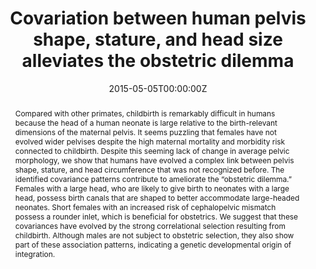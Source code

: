 ---
abstract: Compared with other primates, childbirth is remarkably difficult in humans because the head of a human neonate is large relative to the birth-relevant dimensions of the maternal pelvis. It seems puzzling that females have not evolved wider pelvises despite the high maternal mortality and morbidity risk connected to childbirth. Despite this seeming lack of change in average pelvic morphology, we show that humans have evolved a complex link between pelvis shape, stature, and head circumference that was not recognized before. The identified covariance patterns contribute to ameliorate the “obstetric dilemma.” Females with a large head, who are likely to give birth to neonates with a large head, possess birth canals that are shaped to better accommodate large-headed neonates. Short females with an increased risk of cephalopelvic mismatch possess a rounder inlet, which is beneficial for obstetrics. We suggest that these covariances have evolved by the strong correlational selection resulting from childbirth. Although males are not subject to obstetric selection, they also show part of these association patterns, indicating a genetic developmental origin of integration.

authors:
- Barbara Fischer
- Philipp Mitteroecker
date: "2015-05-05T00:00:00Z"
doi: ""
featured: true
image:
  caption: ''
  focal_point: ""
  preview_only: false
projects: []
publication: 'Proceedings of the National Academy of Sciences 112:5655-5660'
publication_short: ""
publication_types:
- "2"
publishDate: "2015-05-05T00:00:00Z"
slides: 
summary: 
tags:
- Source Themes
title: Covariation between human pelvis shape, stature, and head size alleviates the obstetric dilemma
url_link: "https://www.pnas.org/content/112/18/5655.short"
url_code: ""
url_dataset: ""
url_pdf: ""
url_poster: ""
url_project: ""
url_slides: ""
url_source: ""
url_video: ""
---